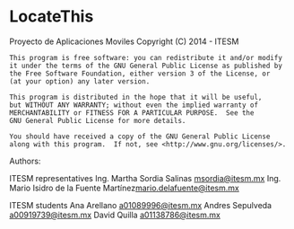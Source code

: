 LocateThis
==========

Proyecto de Aplicaciones Moviles
	Copyright (C) 2014 - ITESM

	This program is free software: you can redistribute it and/or modify
	it under the terms of the GNU General Public License as published by
	the Free Software Foundation, either version 3 of the License, or
	(at your option) any later version.

	This program is distributed in the hope that it will be useful,
	but WITHOUT ANY WARRANTY; without even the implied warranty of
	MERCHANTABILITY or FITNESS FOR A PARTICULAR PURPOSE.  See the
	GNU General Public License for more details.

	You should have received a copy of the GNU General Public License
	along with this program.  If not, see <http://www.gnu.org/licenses/>.


Authors:

   ITESM representatives
	Ing. Martha Sordia Salinas <msordia@itesm.mx>
    Ing. Mario Isidro de la Fuente Martínez<mario.delafuente@itesm.mx>

   ITESM students
   	Ana Arellano <a01089996@itesm.mx>
	Andres Sepulveda <a00919739@itesm.mx>
	David Quilla <a01138786@itesm.mx>

